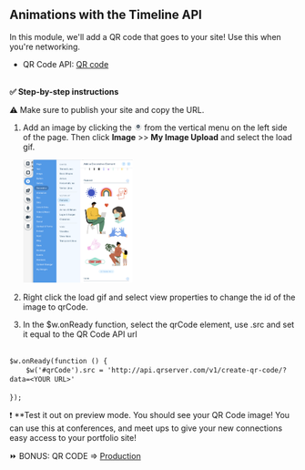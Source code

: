 ## Animations with the Timeline API
In this module, we'll add a QR code that goes to your site! Use this when you're networking.

- QR Code API: [QR code](http://goqr.me/api/)


<br>**✅ Step-by-step instructions**

⚠ Make sure to publish your site and copy the URL.


1. Add an image by clicking the <img src="assets/element-add.png" alt="Element Add" width="3%" height="3%"> from the vertical menu on the left side of the page. Then click **Image** >> **My Image Upload** and select the load gif. <p padding="40px"><img src="assets/decorative-element.png" alt="Add data set" width="40%" height="40%"></p>


2.  Right click the load gif and select view properties to change the id of the image to qrCode.


3. In the $w.onReady function, select the qrCode element, use .src and set it equal to the QR Code API url
```

$w.onReady(function () {
	$w('#qrCode').src = 'http://api.qrserver.com/v1/create-qr-code/?data=<YOUR URL>'
	
});

```

❗ **Test it out on preview mode. You should see your QR Code image! You can use this at conferences, and meet ups to give your new connections easy access to your portfolio site!

⏩ BONUS: QR CODE => [Production](PRODUCTION.md)

